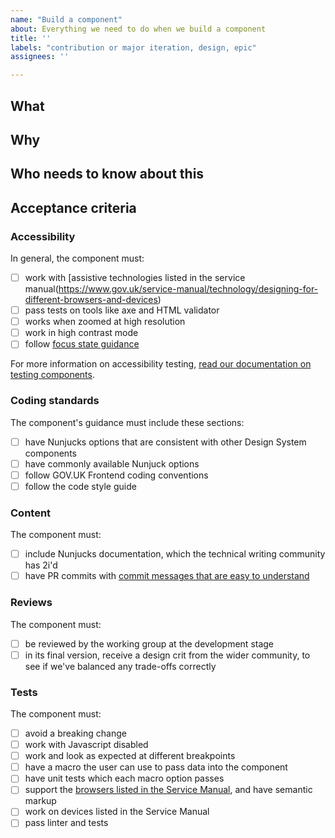 ```yaml
---
name: "Build a component"
about: Everything we need to do when we build a component
title: ''
labels: "contribution or major iteration, design, epic"
assignees: ''

---
```


## What
<!-- Add name of component, plus any relevant links (for example, community backlog issues and comments, pull requests for the component and its guidance) -->

## Why
<!-- Add reason for building the component -->

## Who needs to know about this
<!-- Add team roles involved in building the component -->

## Acceptance criteria
<!-- Customise, and add component-specific checklist items to, this list of criteria all components need to meet -->
### Accessibility
In general, the component must:
- [ ] work with [assistive technologies listed in the service manual(https://www.gov.uk/service-manual/technology/designing-for-different-browsers-and-devices)
- [ ] pass tests on tools like axe and HTML validator
- [ ] works when zoomed at high resolution
- [ ] work in high contrast mode
- [ ] follow [focus state guidance](https://design-system.service.gov.uk/get-started/focus-states/)

For more information on accessibility testing, [read our documentation on testing components](https://github.com/alphagov/govuk-frontend/blob/main/docs/contributing/test-components-using-accessibility-acceptance-criteria.md).

### Coding standards
The component's guidance must include these sections:
- [ ] have Nunjucks options that are consistent with other Design System components
- [ ] have commonly available Nunjuck options
- [ ] follow GOV.UK Frontend coding conventions
- [ ] follow the code style guide

### Content
The component must:
- [ ] include Nunjucks documentation, which the technical writing community has 2i'd
- [ ] have PR commits with [commit messages that are easy to understand](https://github.com/alphagov/design-system-team-docs/blob/main/development/commit-messages.md)

### Reviews
The component must:
- [ ] be reviewed by the working group at the development stage
- [ ] in its final version, receive a design crit from the wider community, to see if we've balanced any trade-offs correctly

### Tests
The component must:
- [ ] avoid a breaking change
- [ ] work with Javascript disabled
- [ ] work and look as expected at different breakpoints
- [ ] have a macro the user can use to pass data into the component
- [ ] have unit tests which each macro option passes
- [ ] support the [browsers listed in the Service Manual](https://www.gov.uk/service-manual/technology/designing-for-different-browsers-and-devices), and have semantic markup
- [ ] work on devices listed in the Service Manual
- [ ] pass linter and tests
